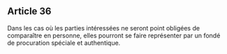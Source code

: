 Article 36
----
Dans les cas où les parties intéressées ne seront point obligées de comparaître
en personne, elles pourront se faire représenter par un fondé de procuration
spéciale et authentique.
